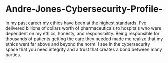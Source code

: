 # Andre-Jones-Cybersecurity-Profile-
In my past career my ethics have been at the highest standards. I've delivered billions of dollars worth of pharmaceuticals to hospitals who were dependent on my ethics, honesty, and responsibility. Being responsible for thousands of patients getting the care they needed made me realize that my ethics went far above and beyond the norm. I see in the cybersecurity space that you need integrity and a trust that creates a bond between many parties.
